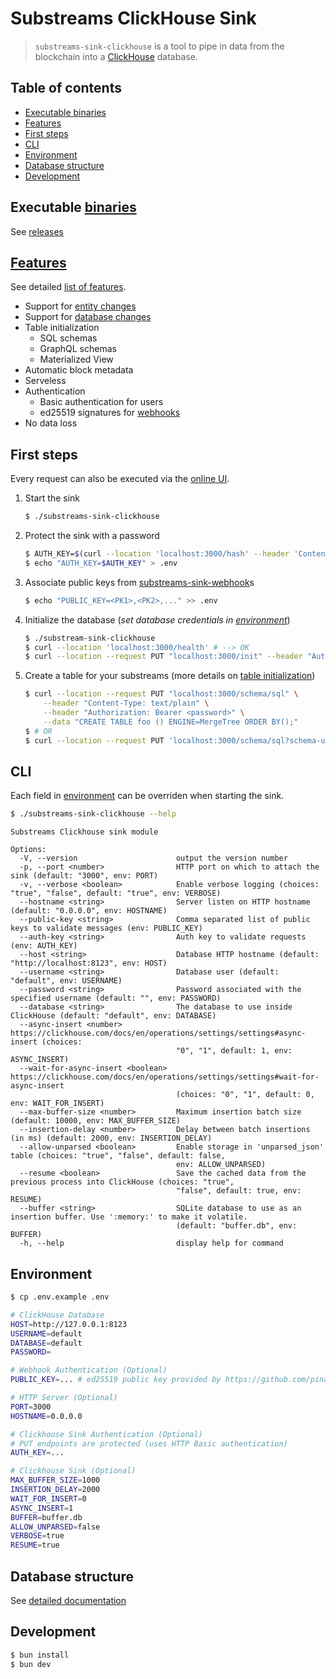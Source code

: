 # Substreams ClickHouse Sink

> `substreams-sink-clickhouse` is a tool to pipe in data from the blockchain into a [ClickHouse](https://clickhouse.com/) database.

## Table of contents

- [Executable binaries](#executable-binaries)
- [Features](#features)
- [First steps](#first-steps)
- [CLI](#cli)
- [Environment](#environment)
- [Database structure](#database-structure)
- [Development](#development)

## Executable [binaries](https://github.com/pinax-network/substreams-sink-clickhouse/releases)

See [releases](https://github.com/pinax-network/substreams-sink-clickhouse/releases)

## [Features](/docs/features.md)

See detailed [list of features](/docs/features.md).

- Support for [entity changes](https://crates.io/crates/substreams-entity-change/)
- Support for [database changes](https://crates.io/crates/substreams-database-change)
- Table initialization
  - SQL schemas
  - GraphQL schemas
  - Materialized View
- Automatic block metadata
- Serveless
- Authentication
  - Basic authentication for users
  - ed25519 signatures for [webhooks](https://github.com/pinax-network/substreams-sink-webhook)
- No data loss

## First steps

Every request can also be executed via the [online UI](http://localhost:3000).

1. Start the sink

   ```bash
   $ ./substreams-sink-clickhouse
   ```

1. Protect the sink with a password

   ```bash
   $ AUTH_KEY=$(curl --location 'localhost:3000/hash' --header 'Content-Type: text/plain' --data '<password>')
   $ echo "AUTH_KEY=$AUTH_KEY" > .env
   ```

1. Associate public keys from [substreams-sink-webhook](https://github.com/pinax-network/substreams-sink-webhook)s

   ```bash
   $ echo "PUBLIC_KEY=<PK1>,<PK2>,..." >> .env
   ```

1. Initialize the database (_set database credentials in [environment](#environment)_)

   ```bash
   $ ./substream-sink-clickhouse
   $ curl --location 'localhost:3000/health' # --> OK
   $ curl --location --request PUT "localhost:3000/init" --header "Authorization: Bearer <password>" # --> OK
   ```

1. Create a table for your substreams (more details on [table initialization](/docs/features.md#table-initialization))

   ```bash
   $ curl --location --request PUT "localhost:3000/schema/sql" \
       --header "Content-Type: text/plain" \
       --header "Authorization: Bearer <password>" \
       --data "CREATE TABLE foo () ENGINE=MergeTree ORDER BY();"
   $ # OR
   $ curl --location --request PUT 'localhost:3000/schema/sql?schema-url=<url>' --header 'Authorization: Bearer <password>'
   ```

## CLI

Each field in [environment](#environment) can be overriden when starting the sink.

```bash
$ ./substreams-sink-clickhouse --help
```

```
Substreams Clickhouse sink module

Options:
  -V, --version                      output the version number
  -p, --port <number>                HTTP port on which to attach the sink (default: "3000", env: PORT)
  -v, --verbose <boolean>            Enable verbose logging (choices: "true", "false", default: "true", env: VERBOSE)
  --hostname <string>                Server listen on HTTP hostname (default: "0.0.0.0", env: HOSTNAME)
  --public-key <string>              Comma separated list of public keys to validate messages (env: PUBLIC_KEY)
  --auth-key <string>                Auth key to validate requests (env: AUTH_KEY)
  --host <string>                    Database HTTP hostname (default: "http://localhost:8123", env: HOST)
  --username <string>                Database user (default: "default", env: USERNAME)
  --password <string>                Password associated with the specified username (default: "", env: PASSWORD)
  --database <string>                The database to use inside ClickHouse (default: "default", env: DATABASE)
  --async-insert <number>            https://clickhouse.com/docs/en/operations/settings/settings#async-insert (choices:
                                     "0", "1", default: 1, env: ASYNC_INSERT)
  --wait-for-async-insert <boolean>  https://clickhouse.com/docs/en/operations/settings/settings#wait-for-async-insert
                                     (choices: "0", "1", default: 0, env: WAIT_FOR_INSERT)
  --max-buffer-size <number>         Maximum insertion batch size (default: 10000, env: MAX_BUFFER_SIZE)
  --insertion-delay <number>         Delay between batch insertions (in ms) (default: 2000, env: INSERTION_DELAY)
  --allow-unparsed <boolean>         Enable storage in 'unparsed_json' table (choices: "true", "false", default: false,
                                     env: ALLOW_UNPARSED)
  --resume <boolean>                 Save the cached data from the previous process into ClickHouse (choices: "true",
                                     "false", default: true, env: RESUME)
  --buffer <string>                  SQLite database to use as an insertion buffer. Use ':memory:' to make it volatile.
                                     (default: "buffer.db", env: BUFFER)
  -h, --help                         display help for command
```

## Environment

```bash
$ cp .env.example .env
```

```bash
# ClickHouse Database
HOST=http://127.0.0.1:8123
USERNAME=default
DATABASE=default
PASSWORD=

# Webhook Authentication (Optional)
PUBLIC_KEY=... # ed25519 public key provided by https://github.com/pinax-network/substreams-sink-webhook

# HTTP Server (Optional)
PORT=3000
HOSTNAME=0.0.0.0

# Clickhouse Sink Authentication (Optional)
# PUT endpoints are protected (uses HTTP Basic authentication)
AUTH_KEY=...

# Clickhouse Sink (Optional)
MAX_BUFFER_SIZE=1000
INSERTION_DELAY=2000
WAIT_FOR_INSERT=0
ASYNC_INSERT=1
BUFFER=buffer.db
ALLOW_UNPARSED=false
VERBOSE=true
RESUME=true
```

## Database structure

See [detailed documentation](/docs/database.md)

## Development

```bash
$ bun install
$ bun dev
```
